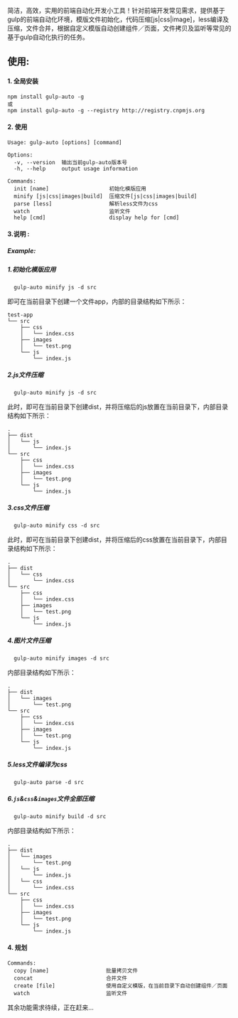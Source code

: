 简洁，高效，实用的前端自动化开发小工具！针对前端开发常见需求，提供基于gulp的前端自动化环境，模版文件初始化，代码压缩[js|css|image]，less编译及压缩，文件合并，根据自定义模版自动创建组件／页面，文件拷贝及监听等常见的基于gulp自动化执行的任务。

## 使用:

#### 1. 全局安装
```
npm install gulp-auto -g
或
npm install gulp-auto -g --registry http://registry.cnpmjs.org
```

#### 2. 使用

```
Usage: gulp-auto [options] [command]

Options:
  -v, --version  输出当前gulp-auto版本号
  -h, --help     output usage information

Commands:
  init [name]                   初始化模版应用
  minify [js|css|images|build]  压缩文件[js|css|images|build]
  parse [less]                  解析less文件为css
  watch                         监听文件
  help [cmd]                    display help for [cmd]
```

#### 3.说明 :  

##### Example:

##### 1.初始化模版应用
```
  gulp-auto minify js -d src
```  

即可在当前目录下创建一个文件app，内部的目录结构如下所示：
```
test-app
└── src
    ├── css
    │   └── index.css
    ├── images
    │   └── test.png
    └── js
        └── index.js
```

##### 2.js文件压缩

```
  gulp-auto minify js -d src
```  
此时，即可在当前目录下创建dist，并将压缩后的js放置在当前目录下，内部目录结构如下所示：

```
.
├── dist
│   └── js
│       └── index.js
└── src
    ├── css
    │   └── index.css
    ├── images
    │   └── test.png
    └── js
        └── index.js
```

##### 3.css文件压缩

```
  gulp-auto minify css -d src
```  
此时，即可在当前目录下创建dist，并将压缩后的css放置在当前目录下，内部目录结构如下所示：
```
.  
├── dist  
│   └── css  
│       └── index.css  
└── src  
    ├── css  
    │   └── index.css  
    ├── images  
    │   └── test.png  
    └── js  
        └── index.js  
```

##### 4.图片文件压缩  

```
  gulp-auto minify images -d src
```  
内部目录结构如下所示：
```
.   
├── dist  
│   └── images  
│       └── test.png  
└── src  
    ├── css  
    │   └── index.css  
    ├── images  
    │   └── test.png  
    └── js  
        └── index.js  
```

##### 5.less文件编译为css  

```
  gulp-auto parse -d src
```

##### 6.`js`&`css`&`images`文件全部压缩

```
  gulp-auto minify build -d src
```  
内部目录结构如下所示：

```
.   
├── dist  
│   └── images  
│       └── test.png  
│   └── js  
│       └── index.js  
│   └── css  
│       └── index.css  
└── src  
    ├── css  
    │   └── index.css  
    ├── images  
    │   └── test.png  
    └── js  
        └── index.js  
```

#### 4. 规划

```
Commands:
  copy [name]                  批量拷贝文件
  concat                       合并文件
  create [file]                使用自定义模版，在当前目录下自动创建组件／页面
  watch                        监听文件
```

其余功能需求待续，正在赶来...
